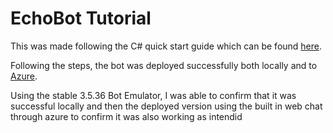 ﻿# EchoBot Tutorial

This was made following the C# quick start guide which can be found
[here](https://docs.microsoft.com/en-us/azure/bot-service/dotnet/bot-builder-dotnet-sdk-quickstart?view=azure-bot-service-4.0).

Following the steps, the bot was deployed successfully both locally
and to [Azure](https://echobot2018test.azurewebsites.net/).

Using the stable 3.5.36 Bot Emulator, I was able to confirm that it
was successful locally and then the deployed version using the built
in web chat through azure to confirm it was also working as intendid
